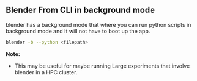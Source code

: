Blender From CLI in background mode 
---
blender has a background mode that where you can run python scripts in background mode and It will not have to boot up the app. 


```bash
blender -b --python <filepath>
```

**Note:**
- This may be useful for maybe running Large experiments that involve blender in a HPC cluster. 

